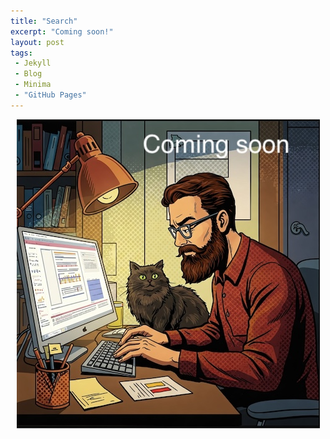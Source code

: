 ```yaml
---
title: "Search"
excerpt: "Coming soon!"
layout: post
tags:
 - Jekyll
 - Blog
 - Minima
 - "GitHub Pages"
---
```


<p style="text-align:center;">
	<img src="/assets/images/under_construction.jpg" alt="Man and cat at desk writing blog">
</p>


